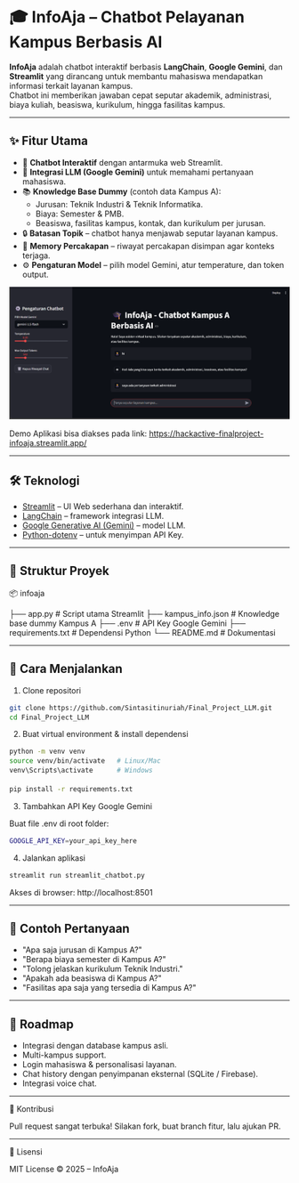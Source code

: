 # 🎓 InfoAja – Chatbot Pelayanan Kampus Berbasis AI

**InfoAja** adalah chatbot interaktif berbasis **LangChain**, **Google Gemini**, dan **Streamlit** yang dirancang untuk membantu mahasiswa mendapatkan informasi terkait layanan kampus.  
Chatbot ini memberikan jawaban cepat seputar akademik, administrasi, biaya kuliah, beasiswa, kurikulum, hingga fasilitas kampus.

---

## ✨ Fitur Utama
- 💬 **Chatbot Interaktif** dengan antarmuka web Streamlit.  
- 🧠 **Integrasi LLM (Google Gemini)** untuk memahami pertanyaan mahasiswa.  
- 📚 **Knowledge Base Dummy** (contoh data Kampus A):  
  - Jurusan: Teknik Industri & Teknik Informatika.  
  - Biaya: Semester & PMB.  
  - Beasiswa, fasilitas kampus, kontak, dan kurikulum per jurusan.  
- 🔒 **Batasan Topik** – chatbot hanya menjawab seputar layanan kampus.  
- 📝 **Memory Percakapan** – riwayat percakapan disimpan agar konteks terjaga.  
- ⚙️ **Pengaturan Model** – pilih model Gemini, atur temperature, dan token output.  

![image](image.png)

Demo Aplikasi bisa diakses pada link: https://hackactive-finalproject-infoaja.streamlit.app/

---

## 🛠️ Teknologi
- [Streamlit](https://streamlit.io/) – UI Web sederhana dan interaktif.  
- [LangChain](https://www.langchain.com/) – framework integrasi LLM.  
- [Google Generative AI (Gemini)](https://ai.google.dev/) – model LLM.  
- [Python-dotenv](https://pypi.org/project/python-dotenv/) – untuk menyimpan API Key.  

---

## 📂 Struktur Proyek

📦 infoaja

├── app.py # Script utama Streamlit
├── kampus_info.json # Knowledge base dummy Kampus A
├── .env # API Key Google Gemini
├── requirements.txt # Dependensi Python
└── README.md # Dokumentasi


---

## 🚀 Cara Menjalankan

1. Clone repositori
```bash
git clone https://github.com/Sintasitinuriah/Final_Project_LLM.git
cd Final_Project_LLM
```

2. Buat virtual environment & install dependensi
```bash
python -m venv venv
source venv/bin/activate   # Linux/Mac
venv\Scripts\activate      # Windows

pip install -r requirements.txt

```

3. Tambahkan API Key Google Gemini

Buat file .env di root folder:
```bash
GOOGLE_API_KEY=your_api_key_here
```

4. Jalankan aplikasi
```bash
streamlit run streamlit_chatbot.py
```
Akses di browser: http://localhost:8501

---
## 📘 Contoh Pertanyaan

- "Apa saja jurusan di Kampus A?"
- "Berapa biaya semester di Kampus A?"
- "Tolong jelaskan kurikulum Teknik Industri."
- "Apakah ada beasiswa di Kampus A?"
- "Fasilitas apa saja yang tersedia di Kampus A?"
---

## 🔮 Roadmap

- Integrasi dengan database kampus asli.
- Multi-kampus support.
- Login mahasiswa & personalisasi layanan.
- Chat history dengan penyimpanan eksternal (SQLite / Firebase).
- Integrasi voice chat.

---

🤝 Kontribusi

Pull request sangat terbuka! Silakan fork, buat branch fitur, lalu ajukan PR.

---
📜 Lisensi

MIT License © 2025 – InfoAja